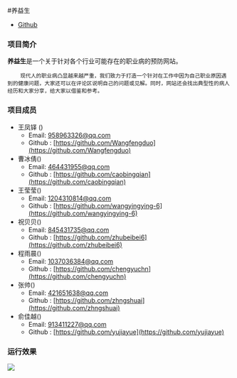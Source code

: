 #养益生
* [Github](https://github.com/Wangfengduo/JavaProject) 

### 项目简介

**养益生**是一个关于针对各个行业可能存在的职业病的预防网站。

        现代人的职业病凸显越来越严重，我们致力于打造一个针对在工作中因为自己职业原因遇到的健康问题，大家还可以在评论区说明自己的问题或见解。同时，网站还会找出典型性的病人经历和大家分享，给大家以借鉴和参考。


### 项目成员
* 王凤铎 () 
  * Email: <958963326@qq.com>
  * Github : [https://github.com/Wangfengduo](https://github.com/Wangfengduo)
* 曹冰倩()
  * Email: <464431955@qq.com>
  * Github : [https://github.com/caobingqian](https://github.com/caobingqian)
* 王莹莹()
  * Email: <1204310814@qq.com>
  * Github : [https://github.com/wangyingying-6](https://github.com/wangyingying-6)
* 祝贝贝()
  * Email: <845431735@qq.com>
  * Github : [https://github.com/zhubeibei6](https://github.com/zhubeibei6)
* 程雨晨()
  * Email: <1037036384@qq.com>
  * Github : [https://github.com/chengyuchn](https://github.com/chengyuchn)
* 张帅()
  * Email: <421651638@qq.com>
  * Github : [https://github.com/zhngshuai](https://github.com/zhngshuai)
* 俞佳越()
  * Email: <913411227@qq.com>
  * Github : [https://github.com/yujiayue](https://github.com/yujiayue)


### 运行效果
<img src="../../"  />
